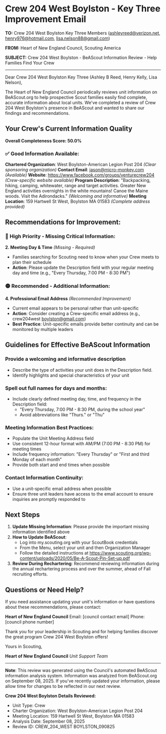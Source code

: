# Crew 204 West Boylston - Key Three Improvement Email

**TO:** Crew 204 West Boylston Key Three Members (ashleyreed@verizon.net, henry976@hotmail.com, lisa.nelson88@gmail.com)

**FROM:** Heart of New England Council, Scouting America

**SUBJECT:** Crew 204 West Boylston - BeAScout Information Review - Help Families Find Your Crew

---

Dear Crew 204 West Boylston Key Three (Ashley B Reed, Henry Kelly, Lisa Nelson),

The Heart of New England Council periodically reviews unit information on BeAScout.org to help prospective Scout families easily find complete, accurate information about local units. We've completed a review of Crew 204 West Boylston's presence in BeAScout and wanted to share our findings and recommendations.

## Your Crew's Current Information Quality

**Overall Completeness Score: 50.0%**

### ✅ **Good Information Available:**
**Chartered Organization**: West Boylston-American Legion Post 204 *(Clear sponsoring organization)*
**Contact Email**: jason@micro-monkey.com *(Available)*
**Website**: https://www.facebook.com/groups/venturecrew204 *(Crew-specific website available)*
**Program Description**: "Backpacking, hiking, camping, whitewater, range and target activities. Greater New England activities overnights in the white mountains! Canoe the Maine woods. Visit the Adirondacks." *(Welcoming and informative)*
**Meeting Location**: 159 Hartwell St West, Boylston MA 01583 *(Complete address provided)*

## Recommendations for Improvement:

### 🔴 **High Priority - Missing Critical Information:**

**2. Meeting Day & Time** *(Missing - Required)*
- Families searching for Scouting need to know when your Crew meets to plan their schedule
- **Action**: Please update the Description field with your regular meeting day and time (e.g., "Every Thursday, 7:00 PM - 8:30 PM")

### 🟡 **Recommended - Additional Information:**

**4. Professional Email Address** *(Recommended Improvement)*
- Current email appears to be personal rather than unit-specific
- **Action**: Consider creating a Crew-specific email address (e.g., crew204west boylston@gmail.com)
- **Best Practice**: Unit-specific emails provide better continuity and can be monitored by multiple leaders

## Guidelines for Effective BeAScout Information

### **Provide a welcoming and informative description**
- Describe the type of activities your unit does in the Description field.
- Identify highlights and special characteristics of your unit

### **Spell out full names for days and months:**
- Include clearly defined meeting day, time, and frequency in the Description field:
  - "Every Thursday, 7:00 PM - 8:30 PM, during the school year"
  - Avoid abbreviations like "Thurs." or "Thu"

### **Meeting Information Best Practices:**
- Populate the Unit Meeting Address field
- Use consistent 12-hour format with AM/PM (7:00 PM - 8:30 PM) for meeting times
- Include frequency information: "Every Thursday" or "First and third Monday of each month"
- Provide both start and end times when possible

### **Contact Information Continuity:**
- Use a unit-specific email address when possible
- Ensure three unit leaders have access to the email account to ensure inquiries are promptly responded to

## Next Steps

1. **Update Missing Information**: Please provide the important missing information identified above
2. **How to Update BeAScout**: 
   - Log into my.scouting.org with your ScoutBook credentials
   - From the Menu, select your unit and then Organization Manager
   - Follow the detailed instructions at
     https://www.scouting.org/wp-content/uploads/2020/05/Be-A-Scout-Pin-Set-up.pdf
3. **Review During Rechartering**: Recommend reviewing information during the annual rechartering process and over the summer, ahead of Fall recruiting efforts.

## Questions or Need Help?

If you need assistance updating your unit's information or have questions about these recommendations, please contact:

**Heart of New England Council**
Email: [council contact email]
Phone: [council phone number]

Thank you for your leadership in Scouting and for helping families discover the great program Crew 204 West Boylston offers!

Yours in Scouting,

**Heart of New England Council**
*Unit Support Team*

---

**Note**: This review was generated using the Council's automated BeAScout information analysis system. Information was analyzed from BeAScout.org on September 08, 2025. If you've recently updated your information, please allow time for changes to be reflected in our next review.

**Crew 204 West Boylston Details Reviewed:**
- Unit Type: Crew
- Charter Organization: West Boylston-American Legion Post 204
- Meeting Location: 159 Hartwell St West, Boylston MA 01583
- Analysis Date: September 08, 2025
- Review ID: CREW_204_WEST BOYLSTON_090825